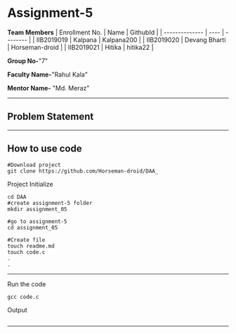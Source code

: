 # Assignment-5

**Team Members**
|   Enrollment No.  |   Name   | GithubId |
|   --------------  |   ----   | -------- |
|    IIB2019019  |   Kalpana | Kalpana200  | 
|    IIB2019020  |   Devang Bharti | Horseman-droid  |
|    IIB2019021  |   Hitika | hitika22  | 

**Group No-**"7"

**Faculty Name-**"Rahul Kala"

**Mentor Name-** "Md. Meraz"

---
## Problem Statement


---
## How to use code
```
#Download project
git clone https://github.com/Horseman-droid/DAA_ 
```
Project Initialize 
```
cd DAA
#create assignment-5 folder
mkdir assignment_05

#go to assignment-5
cd assignment_05

#Create file
touch readme.md
touch code.c
.
.
```
---

Run the code
```
gcc code.c
```
Output
```

```
---
